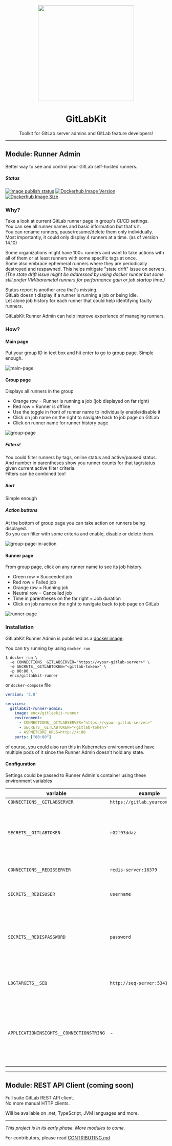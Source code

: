 <p align="center"><img align="center" width=300 src="doc/images/gitlabkit-logo.png"></p>
<h1 align="center">GitLabKit</h1>
<p align="center">Toolkit for GitLab server admins and GitLab feature developers!</p>

---

## Module: Runner Admin
Better way to see and control your GitLab self-hosted runners.  

##### Status
[![Image publish status](https://github.com/encX/GitLabKit/actions/workflows/runner-admin-publish.yml/badge.svg)](https://github.com/encX/GitLabKit/actions/workflows/runner-admin-publish.yml)
[![Dockerhub Image Version](https://img.shields.io/docker/v/encx/gitlabkit-runner?label=dockerhub)](https://hub.docker.com/r/encx/gitlabkit-runner)
[![Dockerhub Image Size](https://img.shields.io/docker/image-size/encx/gitlabkit-runner?label=img%20size)](https://hub.docker.com/r/encx/gitlabkit-runner)

### Why?
Take a look at current GitLab runner page in group's CI/CD settings.  
You can see all runner names and basic information but that's it.  
You can rename runners, pause/resume/delete them only individually.  
Most importantly, it could only display 4 runners at a time. (as of version 14.10)

Some organizations might have 100+ runners and want to take actions
with all of them or at least runners with some specific tags at once.  
Some also embrace ephemeral runners where they are periodically destroyed and respawned.
This helps mitigate "state drift" issue on servers.  
*(The state drift issue might be addressed by using docker runner but some still prefer VM/baremetal runners
for performance gain or job startup time.)*

Status report is another area that's missing.  
GitLab doesn't display if a runner is running a job or being idle.  
Let alone job history for each runner that could help identifying faulty runners.

GitLabKit Runner Admin can help improve experience of managing runners.

### How?
#### Main page
Put your group ID in text box and hit enter to go to group page. Simple enough.

![main-page](/doc/images/main-page.png)

#### Group page
Displays all runners in the group
- Orange row = Runner is running a job (job displayed on far right)
- Red row = Runner is offline
- Use the toggle in front of runner name to individually enable/disable it
- Click on job name on the right to navigate back to job page on GitLab
- Click on runner name for runner history page

![group-page](/doc/images/group-page.png)

##### Filters!
You could filter runners by tags, online status and active/paused status.  
And number in parentheses show you runner counts for that tag/status given current active filter criteria.  
Filters can be combined too!  

##### Sort
Simple enough

##### Action buttons
At the bottom of group page you can take action on runners being displayed.  
So you can filter with some criteria and enable, disable or delete them.

![group-page-in-action](/doc/images/group-page-in-action.gif)


#### Runner page
From group page, click on any runner name to see its job history.
- Green row = Succeeded job
- Red row = Failed job
- Orange row = Running job
- Neutral row = Cancelled job
- Time in parentheses on the far right = Job duration
- Click on job name on the right to navigate back to job page on GitLab

![runner-page](/doc/images/runner-page.png)


### Installation
GitLabKit Runner Admin is published as a [docker image](https://hub.docker.com/r/encx/gitlabkit-runner).

You can try running by using `docker run`
```shell
$ docker run \
  -e CONNECTIONS__GITLABSERVER="https://<your-gitlab-server>" \
  -e SECRETS__GITLABTOKEN="<gitlab-token>" \
  -p 80:80 \
  encx/gitlabkit-runner
```

or `docker-compose` file
```yaml
version: '3.8'

services:
  gitlabkit-runner-admin:
    image: encx/gitlabkit-runner
    environment:
      - CONNECTIONS__GITLABSERVER="https://<your-gitlab-server>"
      - SECRETS__GITLABTOKEN="<gitlab-token>"
      - ASPNETCORE_URLS=http://+:80
    ports: ["80:80"]
```

of course, you could also run this in Kubernetes environment and have multiple pods of it since the Runner Admin doesn't hold any state.


#### Configuration
Settings could be passed to Runner Admin's container using these environment variables

| variable | example | required | description |
|---|---|---|---|
| `CONNECTIONS__GITLABSERVER` | `https://gitlab.yourcompany.com` | yes | GitLab server URL |
| `SECRETS__GITLABTOKEN` | `rG2f93ddaz` | yes | GitLab token. Could be a personal token or group token that has sufficient permission to view CI/CD settings in the group |
| `CONNECTIONS__REDISSERVER` | `redis-server:16379` | no | Redis host. If set, it will be used as cache. |
| `SECRETS__REDISUSER` | `username` | no | Redis ACL user. Leave empty if Redis has no ACL user set. |
| `SECRETS__REDISPASSWORD` | `password` | no | Redis password. Could be used alone if Redis has set `requirepass`. Or could be used together with `SECRETS__REDISUSER` for ACL authentication. |
| `LOGTARGETS__SEQ` | `http://seq-server:5341` | no | Runner Admin supports [Seq](https://datalust.co/seq) logger. Use this to set log ingestion URL. |
| `APPLICATIONINSIGHTS__CONNECTIONSTRING` | - | no | Runner Admin supports [Application Insights](https://docs.microsoft.com/en-us/azure/azure-monitor/app/app-insights-overview) to see application diagnostics. Use this to set connection string from Azure dashboard. |


---

## Module: REST API Client (coming soon)
Full suite GitLab REST API client.  
No more manual HTTP clients.  

Will be available on .net, TypeScript, JVM languages and more.

---

*This project is in its early phase. More modules to come.*

For contributors, please read [CONTRIBUTING.md](CONTRIBUTING.md)
